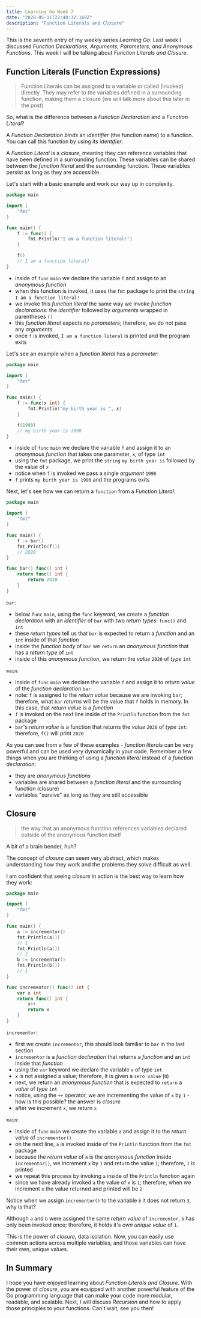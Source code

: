 ```yaml
---
title: Learning Go Week 7
date: "2020-05-11T22:40:32.169Z"
description: "Function Literals and Closure"
---
```


This is the seventh entry of my weekly series _Learning Go_. Last week I discussed _Function Declarations, Arguments, Parameters, and Anonymous Functions_. This week I will be talking about _Function Literals and Closure_.

## Function Literals (Function Expressions)

> Function Literals can be assigned to a variable or called (invoked) directly. They may refer to the variables defined in a surrounding function, making them a closure (we will talk more about this later in the post)

So, what is the difference between a _Function Declaration_ and a _Function Literal_?

A _Function Declaration_ _binds_ an _identifier_ (the function name) to a function. You can call this function by using its _identifier_.

A _Function Literal_ is a _closure_, meaning they can reference variables that have been defined in a surrounding function. These variables can be shared between the _function literal_ and the surrounding function. These variables persist as long as they are accessible.

Let's start with a basic example and work our way up in complexity.

```go
package main

import (
	"fmt"
)

func main() {
	f := func() {
		fmt.Println("I am a function literal!")
	}

	f()
	// I am a function literal!
}
```

- inside of `func` `main` we declare the variable `f` and assign to an _anonymous function_
- when this function is invoked, it uses the `fmt` package to print the `string` `I am a function literal!`
- we invoke this _function literal_ the same way we invoke _function declarations_: the _identifier_ followed by _arguments_ wrapped in parentheses `()`
- this _function literal_ expects no _parameters_; therefore, we do not pass any _arguments_
- once `f` is invoked, `I am a function literal` is printed and the program exits

Let's see an example when a _function literal_ has a _parameter_:

```go
package main

import (
	"fmt"
)

func main() {
	f := func(x int) {
		fmt.Println("my birth year is ", x)
	}

	f(1990)
	// my birth year is 1990
}
```

- inside of `func` `main` we declare the variable `f` and assign it to an _anonymous function_ that takes one parameter, `x`, of type `int`
- using the `fmt` package, we print the `string` `my birth year is` followed by the value of `x`
- notice when `f` is invoked we pass a single _argument_ `1990`
- `f` prints `my birth year is 1990` and the programs exits

Next, let's see how we can return a `function` from a _Function Literal_:

```go
package main

import (
	"fmt"
)

func main() {
	f := bar()
	fmt.Println(f())
	// 2020
}

func bar() func() int {
	return func() int {
		return 2020
	}
}
```

`bar`:

- below `func` `main`, using the `func` keyword, we create a _function declaration_ with an _identifier_ of `bar` with two _return types_: `func()` and `int`
- these _return types_ tell us that `bar` is expected to return a _function_ and an `int` inside of that _function_
- inside the _function body_ of `bar` we `return` an _anonymous function_ that has a _return type_ of `int`
- inside of this _anonymous function_, we return the _value_ `2020` of _type_ `int`

`main`:

- inside of `func` `main` we declare the variable `f` and assign it to _return value_ of the _function declaration_ `bar`
- note: `f` is assigned to the _return value_ because we are invoking `bar`; therefore, what `bar` _returns_ will be the value that `f` holds in memory. In this case, that _return value_ is a _function_
- `f` is invoked on the next line inside of the `Println` function from the `fmt` package
- `bar`'s _return value_ is a function that returns the _value_ `2020` of _type_ `int`: therefore, `f()` will print `2020`

As you can see from a few of these examples - _function literals_ can be very powerful and can be used very dynamically in your code. Remember a few things when you are thinking of using a _function literal_ instead of a _function declaration_:

- they are _anonymous functions_
- variables are shared between a _function literal_ and the surrounding function (closure)
- variables "survive" as long as they are still accessible

## Closure

> the way that an anonymous function references variables declared outside of the anonymous function itself

A bit of a brain bender, huh?

The concept of _closure_ can seem very abstract, which makes understanding how they work and the problems they solve difficult as well.

I am confident that seeing _closure_ in action is the best way to learn how they work:

```go
package main

import (
	"fmt"
)

func main() {
	a := incrementor()
	fmt.Println(a())
	// 1
	fmt.Println(a())
	// 2
	b := incrementor()
	fmt.Println(b())
	// 1
}

func incrementor() func() int {
	var x int
	return func() int {
		x++
		return x
	}
}
```

`incrementor`:

- first we create `incrementor`, this should look familiar to `bar` in the last section
- `incrementor` is a _function declaration_ that returns a _function_ and an `int` inside that _function_
- using the `var` keyword we declare the variable `x` of type `int`
- `x` is not assigned a value; therefore, it is given a `zero value` (`0`)
- next, we return an _anonymous function_ that is expected to `return` a _value_ of _type_ `int`
- notice, using the `++` operator, we are incrementing the value of `x` by `1` - how is this possible? the answer is _closure_
- after we increment `x`, we return `x`

`main`:

- inside of `func` `main` we create the variable `a` and assign it to the _return value_ of `incrementor()`
- on the next line, `a` is invoked inside of the `Println` function from the `fmt` package
- because the _return value_ of `a` is the _anonymous function_ inside `incrementor()`, we increment `x` by `1` and return the value `1`; therefore, `1` is printed
- we repeat this process by invoking `a` inside of the `Println` function again
- since we have already invoked `a` the value of `x` is `1`; therefore, when we increment `x` the value returned and printed will be `2`

Notice when we assign `incrementor()` to the variable `b` it does not return `3`, why is that?

Although `a` and `b` were assigned the same _return value_ of `incrementor`, `b` has only been invoked once; therefore, it holds it's _own unique value_ of `1`.

This is the power of _closure_, data isolation. Now, you can easily use common actions across multiple variables, and those variables can have their own, unique values.

## In Summary

I hope you have enjoyed learning about _Function Literals and Closure_. With the power of _closure_, you are equipped with another powerful feature of the Go programming language that can make your code more modular, readable, and scalable. Next, I will discuss _Recursion_ and how to apply those principles to your functions. Can't wait, see you then!
